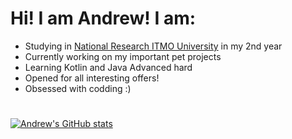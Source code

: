 
# Hi! I am Andrew! I am: 
- Studying in [National Research ITMO University]((https://en.itmo.ru/en/)) in my 2nd year
- Currently working on my important pet projects
- Learning Kotlin and Java Advanced hard
- Opened for all interesting offers!
- Obsessed with codding :)
#
[![Andrew's GitHub stats](https://github-readme-stats.vercel.app/api?username=AndrewZzz24&count_private=true&show_icons=true&theme=nord)]()


























<!-- <div align="center">
   <img src="https://github-readme-stats.vercel.app/api?username=AndrewZzz24&count_private=true&show_icons=true&theme=nord&include_all_commits=true" />
   <img src=-
   <img src="https://github-readme-stats.vercel.app/api/top-langs/?username=AndrewZzz24&layout=compact&theme=nord&count_private=true&include_all_commits=true" />
</div> -->

<!-- [![Top Langs](https://github-readme-stats.vercel.app/api/top-langs/?username=AndrewZzz24&layout=compact&theme=nord&count_private=true)]()
- 🔭 I’m currently working on Python Java and C++ projects
- 🌱 I’m currently learning Java and Python Advanced
- 👯 I’m looking to collaborate on any interesting projects! Feel free to contact me (tg: @zxcvbnm1010101)!
- 💬 Ask me about anything you want to know!
- 📫 How to reach me: tg: @zxcvbnm1010101
- ⚡ Fun fact: Obsessed with C++ :) -->
<!--
**AndrewZzz24/AndrewZzz24** is a ✨ _special_ ✨ repository because its `README.md` (this file) appears on your GitHub profile.

Here are some ideas to get you started:
👨‍🎓
- 🔭 I’m currently working on ...
- 🌱 I’m currently learning Java and Python Advanced
- 👯 I’m looking to collaborate on any interesting projects! Feel free to contact me (tg: @zxcvbnm1010101)!
- 💬 Ask me about ...
- 📫 How to reach me: tg: @zxcvbnm1010101
- ⚡ Fun fact: Obsessed with C++ :)
-->
